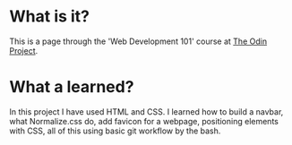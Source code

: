 # What is it? 
This is a page through the 'Web Development 101' course at [The Odin Project](https://github.com/Saranoya/odin/tree/master/html_css/google/homepage). 

# What a learned?
In this project I have used HTML and CSS.
I learned how to build a navbar, what Normalize.css do, add favicon for a webpage, positioning elements with CSS, all of this using basic git workflow by the bash.